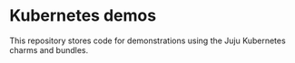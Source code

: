 # Kubernetes demos

This repository stores code for demonstrations using the Juju Kubernetes charms and bundles.
